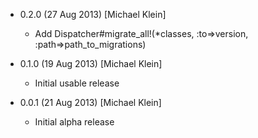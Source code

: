 * 0.2.0 (27 Aug 2013) [Michael Klein]
    * Add Dispatcher#migrate_all!(*classes, :to=>version, :path=>path_to_migrations)

* 0.1.0 (19 Aug 2013) [Michael Klein]
    * Initial usable release

* 0.0.1 (21 Aug 2013) [Michael Klein]
    * Initial alpha release